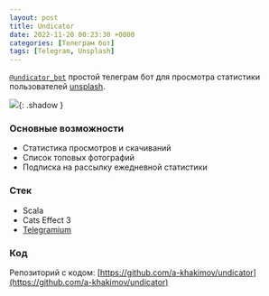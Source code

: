 ```yaml
---
layout: post
title: Undicator
date: 2022-11-20 00:23:30 +0000
categories: [Телеграм бот]
tags: [Telegram, Unsplash]
---
```


[`@undicator_bot`](https://t.me/undicator_bot) простой телеграм бот для просмотра статистики пользователей [unsplash](https://unsplash.com/).

![](assets/img/projects/undicator/undicator-ezgif.com-optimize.gif){: .shadow }

### Основные возможности

- Статистика просмотров и скачиваний
- Список топовых фотографий
- Подписка на рассылку ежедневной статистики


### Стек

- Scala
- Cats Effect 3
- [Telegramium](https://github.com/apimorphism/telegramium)

### Код

Репозиторий с кодом: [https://github.com/a-khakimov/undicator](https://github.com/a-khakimov/undicator)
